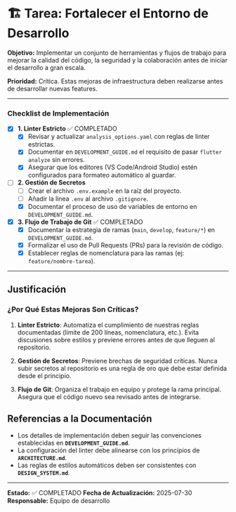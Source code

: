 # 🏗️ Tarea: Fortalecer el Entorno de Desarrollo

**Objetivo:** Implementar un conjunto de herramientas y flujos de trabajo para mejorar la calidad del código, la seguridad y la colaboración antes de iniciar el desarrollo a gran escala.

**Prioridad:** Crítica. Estas mejoras de infraestructura deben realizarse antes de desarrollar nuevas features.

---

### Checklist de Implementación

- [x] **1. Linter Estricto** ✅ COMPLETADO
  - [x] Revisar y actualizar `analysis_options.yaml` con reglas de linter estrictas.
  - [x] Documentar en `DEVELOPMENT_GUIDE.md` el requisito de pasar `flutter analyze` sin errores.
  - [x] Asegurar que los editores (VS Code/Android Studio) estén configurados para formateo automático al guardar.

- [ ] **2. Gestión de Secretos**
  - [ ] Crear el archivo `.env.example` en la raíz del proyecto.
  - [ ] Añadir la línea `.env` al archivo `.gitignore`.
  - [x] Documentar el proceso de uso de variables de entorno en `DEVELOPMENT_GUIDE.md`.

- [x] **3. Flujo de Trabajo de Git** ✅ COMPLETADO
  - [x] Documentar la estrategia de ramas (`main`, `develop`, `feature/*`) en `DEVELOPMENT_GUIDE.md`.
  - [x] Formalizar el uso de Pull Requests (PRs) para la revisión de código.
  - [x] Establecer reglas de nomenclatura para las ramas (ej: `feature/nombre-tarea`).

---

## Justificación

### ¿Por Qué Estas Mejoras Son Críticas?

1. **Linter Estricto**: Automatiza el cumplimiento de nuestras reglas documentadas (límite de 200 líneas, nomenclatura, etc.). Evita discusiones sobre estilos y previene errores antes de que lleguen al repositorio.

2. **Gestión de Secretos**: Previene brechas de seguridad críticas. Nunca subir secretos al repositorio es una regla de oro que debe estar definida desde el principio.

3. **Flujo de Git**: Organiza el trabajo en equipo y protege la rama principal. Asegura que el código nuevo sea revisado antes de integrarse.

## Referencias a la Documentación

- Los detalles de implementación deben seguir las convenciones establecidas en **`DEVELOPMENT_GUIDE.md`**.
- La configuración del linter debe alinearse con los principios de **`ARCHITECTURE.md`**.
- Las reglas de estilos automáticos deben ser consistentes con **`DESIGN_SYSTEM.md`**.

---

**Estado:** ✅ COMPLETADO
**Fecha de Actualización:** 2025-07-30
**Responsable:** Equipo de desarrollo
